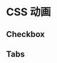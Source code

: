 # CSS 动画

## Checkbox

<card flex-center>
  <css-animation-checkbox/>
</card>

## Tabs

<card>
  <css-animation-tabs/>
  <br>
  <css-animation-tabs radius/>
  <br>
  <css-animation-tabs :active-index="1"/>
</card>

